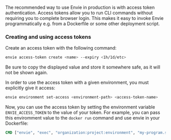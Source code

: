 The recommended way to use Envie in production is with access token authentication. Access tokens allow you to run CLI commands without requiring you to complete browser login.
This makes it easy to invoke Envie programmatically e.g. from a Dockerfile or some other deployment script.

### Creating and using access tokens

Create an access token with the following command:

```bash
envie access-token create <name> --expiry <1h/1d/etc>
```

Be sure to copy the displayed value and store it somewhere safe, as it will not be shown again.

In order to use the access token with a given environment, you must explicitly give it access:

```bash
envie environment set-access <environment-path> <access-token-name>
```

Now, you can use the access token by setting the environment variable `ENVIE_ACCESS_TOKEN` to the value of your token. For example, you can pass this enviromment value to the `docker run` command and use envie in your Dockerfile:

```Dockerfile
CMD ["envie", "exec", "organization:project:environment", "my-program.sh"]
```

